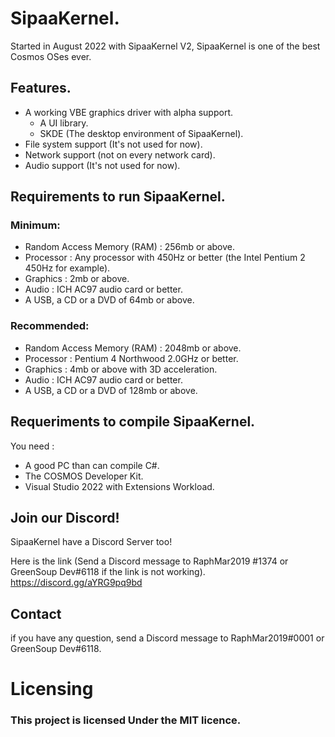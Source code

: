# SipaaKernel.

Started in August 2022 with SipaaKernel V2, SipaaKernel is one of the best Cosmos OSes ever.

## Features.

* A working VBE graphics driver with alpha support.
    - A UI library.
    - SKDE (The desktop environment of SipaaKernel).
* File system support (It's not used for now).
* Network support (not on every network card).
* Audio support (It's not used for now).

## Requirements to run SipaaKernel.

### Minimum:

* Random Access Memory (RAM) : 256mb or above.
* Processor : Any processor with 450Hz or better (the Intel Pentium 2 450Hz for example).
* Graphics : 2mb or above.
* Audio : ICH AC97 audio card or better.
* A USB, a CD or a DVD of 64mb or above.

### Recommended:

* Random Access Memory (RAM) : 2048mb or above.
* Processor : Pentium 4 Northwood 2.0GHz or better.
* Graphics : 4mb or above with 3D acceleration.
* Audio : ICH AC97 audio card or better.
* A USB, a CD or a DVD of 128mb or above.

## Requeriments to compile SipaaKernel.

You need :

* A good PC than can compile C#.
* The COSMOS Developer Kit.
* Visual Studio 2022 with Extensions Workload.

## Join our Discord!
SipaaKernel have a Discord Server too!

Here is the link (Send a Discord message to RaphMar2019
#1374 or GreenSoup Dev#6118 if the link is not working).
https://discord.gg/aYRG9pq9bd

## Contact

if you have any question, send a Discord message to RaphMar2019#0001 or GreenSoup Dev#6118.

# Licensing
### This project is licensed Under the MIT licence.
